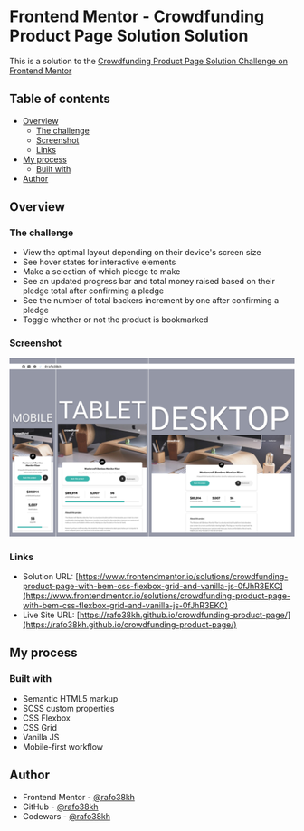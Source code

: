 # Frontend Mentor - Crowdfunding Product Page Solution Solution

This is a solution to the [Crowdfunding Product Page Solution Challenge on Frontend Mentor](https://www.frontendmentor.io/challenges/crowdfunding-product-page-7uvcZe7ZR)

## Table of contents

- [Overview](#overview)
  - [The challenge](#the-challenge)
  - [Screenshot](#screenshot)
  - [Links](#links)
- [My process](#my-process)
  - [Built with](#built-with)
- [Author](#author)

## Overview

### The challenge

- View the optimal layout depending on their device's screen size
- See hover states for interactive elements
- Make a selection of which pledge to make
- See an updated progress bar and total money raised based on their pledge total after confirming a pledge
- See the number of total backers increment by one after confirming a pledge
- Toggle whether or not the product is bookmarked

### Screenshot

![screenshot](./images/screenshot.png)

### Links

- Solution URL: [https://www.frontendmentor.io/solutions/crowdfunding-product-page-with-bem-css-flexbox-grid-and-vanilla-js-0fJhR3EKC](https://www.frontendmentor.io/solutions/crowdfunding-product-page-with-bem-css-flexbox-grid-and-vanilla-js-0fJhR3EKC)
- Live Site URL: [https://rafo38kh.github.io/crowdfunding-product-page/](https://rafo38kh.github.io/crowdfunding-product-page/)

## My process

### Built with

- Semantic HTML5 markup
- SCSS custom properties
- CSS Flexbox
- CSS Grid
- Vanilla JS
- Mobile-first workflow

## Author

- Frontend Mentor - [@rafo38kh](https://www.frontendmentor.io/profile/rafo38kh)
- GitHub - [@rafo38kh](https://github.com/rafo38kh)
- Codewars - [@rafo38kh](https://www.codewars.com/users/rafo38kh)
